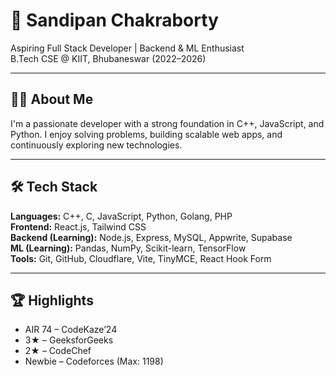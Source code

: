 # 👋 Sandipan Chakraborty

Aspiring Full Stack Developer | Backend & ML Enthusiast  
B.Tech CSE @ KIIT, Bhubaneswar (2022–2026)

---

## 🧑‍💻 About Me

I'm a passionate developer with a strong foundation in C++, JavaScript, and Python. I enjoy solving problems, building scalable web apps, and continuously exploring new technologies.

---

## 🛠 Tech Stack

**Languages:** C++, C, JavaScript, Python, Golang, PHP  
**Frontend:** React.js, Tailwind CSS  
**Backend (Learning):** Node.js, Express, MySQL, Appwrite, Supabase  
**ML (Learning):** Pandas, NumPy, Scikit-learn, TensorFlow  
**Tools:** Git, GitHub, Cloudflare, Vite, TinyMCE, React Hook Form

---

## 🏆 Highlights

- AIR 74 – CodeKaze’24  
- 3★ – GeeksforGeeks  
- 2★ – CodeChef  
- Newbie – Codeforces (Max: 1198)
